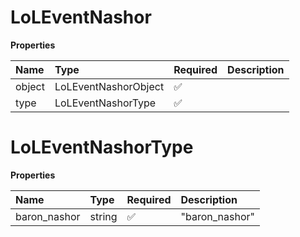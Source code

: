 # LoLEventNashor

**Properties**

| Name   | Type                 | Required | Description |
| :----- | :------------------- | :------- | :---------- |
| object | LoLEventNashorObject | ✅       |             |
| type   | LoLEventNashorType   | ✅       |             |

# LoLEventNashorType

**Properties**

| Name         | Type   | Required | Description    |
| :----------- | :----- | :------- | :------------- |
| baron_nashor | string | ✅       | "baron_nashor" |
